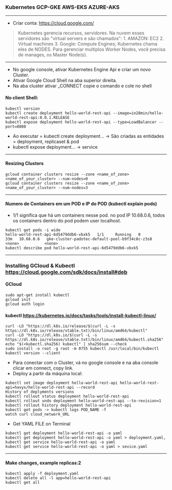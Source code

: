 ### Kubernetes   GCP-GKE AWS-EKS AZURE-AKS
---
* Criar conta: https://cloud.google.com/  

> Kubernetes gerencia recursos, servidores. 
> Na nuvem esses servidores são "virtual servers e são chamados": 1. AMAZON: EC2 2. Virtual machines 3. Google: Compute Engines;
> Kubernetes chama eles de NODES.
> Para gerenciar multiplos Worker Nodes, você precisa de manages, os Master Node(s).
---
* No google console, ativar Kubernetes Engine Api e criar um novo Cluster.
* Ativar Google Cloud Shell na aba superior direita.
* Na aba cluster ativar _CONNECT copie o comando e cole no shell
#### No client Shell:
```
kubectl version
kubectl create deployment hello-world-rest-api --image=in28min/hello-world-rest-api:0.0.1.RELEASE
kubectl expose deployment hello-world-rest-api --type=LoadBalancer --port=8080
```
* Ao executar = kubectl create deployment... -> São criadas as entidades = deployment, replicaset & pod
* kubectl expose deployment... -> service
---
#### Resizing Clusters
```
gcloud container clusters resize --zone <name_of_zone> <name_of_your_cluster> --num-nodes=0
gcloud container clusters resize --zone <name_of_zone> <name_of_your_cluster> --num-nodes=3
```
---
#### Numero de Containers em um POD e IP do POD (kubectl explain pods)
* 1/1 significa que há um containers nesse pod. no pod IP 10.68.0.6, todos os containers dentro do pod podem user localhost.
```
kubectl get pods -i wide
hello-world-rest-api-6d5479ddb6-vbxk5   1/1     Running   0          33m   10.68.0.6   gke-cluster-padotec-default-pool-b9f34c8c-z3s8   <none>           <none>
kubectl describe pod hello-world-rest-api-6d5479ddb6-vbxk5
```
---
### Installing GCloud & Kubectl https://cloud.google.com/sdk/docs/install#deb
#### GCloud
```
sudo apt-get install kubectl
gcloud init
gcloud auth login
```
#### kubectl https://kubernetes.io/docs/tasks/tools/install-kubectl-linux/
```
curl -LO "https://dl.k8s.io/release/$(curl -L -s https://dl.k8s.io/release/stable.txt)/bin/linux/amd64/kubectl"
curl -LO "https://dl.k8s.io/$(curl -L -s https://dl.k8s.io/release/stable.txt)/bin/linux/amd64/kubectl.sha256"
echo "$(<kubectl.sha256) kubectl" | sha256sum --check
sudo install -o root -g root -m 0755 kubectl /usr/local/bin/kubectl
kubectl version --client
```
* Para conectar com o Cluster, vá no google console e na aba console clicar em connect, copy link.
* Deploy a partir da máquina local:
```
kubectl set image deployment hello-world-rest-api hello-world-rest-api=havyx/hello-world-rest-api --record
History of deplyments versions
kubectl rollout status deployment hello-world-rest-api
kubectl rollout undo deployment hello-world-rest-api --to-revision=1
kubectl rollout history deployment hello-world-rest-api
kubectl get pods -> kubectl logs POD_NAME -f
watch curl cloud_network_URL
```
* Get YAML FILE on Terminal
```
kubectl get deployment hello-world-rest-api -o yaml
kubectl get deployment hello-world-rest-api -o yaml > deployment.yaml,
kubectl get service hello-world-rest-api -o yaml
kubectl get service hello-world-rest-api -o yaml > sevice.yaml
```
---
#### Make changes, example replicas:2
```
kubectl apply -f deployment.yaml
kubectl delete all -l app=hello-world-rest-api
kubectl get all
```

